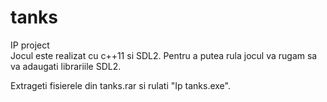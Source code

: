 # tanks
IP project	
Jocul este realizat cu c++11 si SDL2. Pentru a putea rula jocul va rugam sa va adaugati librariile SDL2.

Extrageti fisierele din tanks.rar si rulati "Ip tanks.exe".
